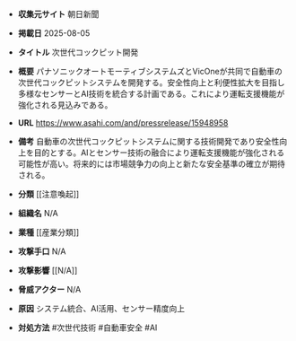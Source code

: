 - **収集元サイト**
朝日新聞

- **掲載日**
2025-08-05

- **タイトル**
次世代コックピット開発

- **概要**
パナソニックオートモーティブシステムズとVicOneが共同で自動車の次世代コックピットシステムを開発する。安全性向上と利便性拡大を目指し多様なセンサーとAI技術を統合する計画である。これにより運転支援機能が強化される見込みである。

- **URL**
https://www.asahi.com/and/pressrelease/15948958

- **備考**
自動車の次世代コックピットシステムに関する技術開発であり安全性向上を目的とする。AIとセンサー技術の融合により運転支援機能が強化される可能性が高い。将来的には市場競争力の向上と新たな安全基準の確立が期待される。

- **分類**
[[注意喚起]]

- **組織名**
N/A

- **業種**
[[産業分類]]

- **攻撃手口**
N/A

- **攻撃影響**
[[N/A]]

- **脅威アクター**
N/A

- **原因**
システム統合、AI活用、センサー精度向上

- **対処方法**
#次世代技術 #自動車安全 #AI
